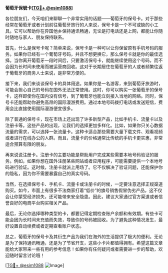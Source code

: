 **葡萄牙保號卡[[TG💪+ @esim1088](https://t.me/s/esim1088)]**

各位朋友们，今天咱们来聊聊一个非常实用的话题——葡萄牙的保号卡。对于那些经常在葡萄牙或者计划前往葡萄牙旅行的人来说，保号卡是一个不可或缺的小工具。它可以帮助你在异国他乡保持通讯畅通，无论是打电话还是上网，都能让你随时随地与家人、朋友保持联系。

首先，什么是保号卡呢？简单来说，保号卡是一种可以让你保留原有手机号码的服务。如果你已经有一个葡萄牙号码，并且不想更换它，那么保号卡就是你的最佳选择。当你离开葡萄牙一段时间后，只要激活保号卡，就能继续使用这个号码，而不会因为长时间未使用而被运营商回收。这对于长期居住在葡萄牙的人或者频繁往返于葡萄牙的商务人士来说，是非常方便的。

接下来，我们来谈谈保号卡的具体用途。如果你是一名游客，来到葡萄牙旅游时，可能会担心自己的号码在国外无法正常使用。这时，你可以购买一张葡萄牙的保号卡，这样即使你在国内没有信号，到了葡萄牙也能立刻接入当地的网络。同时，保号卡还能帮助你避免高昂的国际漫游费用。通过本地号码拨打电话或发送短信，费用会比直接使用国际漫游便宜很多。

除了普通的保号卡，现在市场上还出现了许多新型产品，比如手机卡、流量卡以及注册卡等。这些产品的出现，让我们的选择更加多样化。比如，如果你只关心数据流量的需求，可以选择一张流量卡。这种卡适合那些需要大量下载文件、观看视频或者进行在线办公的人群。而且，流量卡的价格通常比传统的手机卡更实惠，非常适合预算有限的朋友。

再来说说注册卡。注册卡的主要功能是帮助用户完成某些需要本地号码验证的服务。例如，如果你想在国外注册某些网站或者应用程序，可能需要提供一个本地号码进行验证。这时候，注册卡就派上用场了。它不仅解决了验证问题，还能保护你的隐私，因为你不需要暴露自己的真实号码。

当然，在选择保号卡、手机卡、流量卡或注册卡的时候，一定要注意选择正规渠道购买。如今，市面上有很多不法商家打着“低价”的旗号销售假冒伪劣产品，这不仅会让你蒙受经济损失，还可能带来安全隐患。因此，建议大家通过官方渠道或者信誉良好的电商平台购买相关产品。

最后，无论你选择哪种类型的卡，都要记得定期检查账户余额和有效期。有些卡可能会因为长时间未充值而失效，导致你的号码被回收。为了避免这种情况发生，最好设置自动续费或者定期查看账户状态。

总之，葡萄牙的保号卡及其衍生产品为我们在海外的生活提供了极大的便利。无论是为了保持通讯畅通，还是为了节省开支，这些小卡片都值得拥有。希望这篇文章能给大家带来一些有用的参考信息！如果你有任何疑问或者需要进一步的帮助，欢迎随时留言讨论哦！

[[TG💪+ @esim1088](https://t.me/s/esim1088) ![Image](https://i.postimg.cc/4NQfJmqS/Snipaste-2025-05-13-00-14-12.png)]